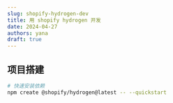 ```yaml
---
slug: shopify-hydrogen-dev
title: 用 shopify hydrogen 开发
date: 2024-04-27
authors: yana
draft: true
---
```


## 项目搭建

```bash
# 快速安装依赖
npm create @shopify/hydrogen@latest -- --quickstart
```
